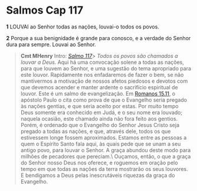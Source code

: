 # Salmos Cap 117

**1** 	LOUVAI ao Senhor todas as nações, louvai-o todos os povos.

**2** 	Porque a sua benignidade é grande para conosco, e a verdade do Senhor dura para sempre. Louvai ao Senhor.


> **Cmt MHenry** Intro: *[Salmo 117](../19A-Sl/117.md#0)*> *Todos os povos são chamados a louvar a Deus.* Aqui há uma convocação solene a todas as nações, para que louvem ao Senhor, e uma sugestão do tema apropriado para este louvor. Rapidamente nos enfadaremos de fazer o bem, se não mantivermos a motivação de nossos afetos piedosos e devotos com que devemos acender e manter ardente o sacrifício espiritual de louvor. Este é um salmo de evangelização. Em [Romanos 15.11](../45N-Rm/15.md#11), o apóstolo Paulo o cita como prova de que o Evangelho seria pregado às nações gentias, e que seria aceito por estas. Por muito tempo Deus somente era conhecido em Judá, e o seu nome era louvado; naquela ocasião, este chamado ainda não fora feito aos gentios. Porém, é ordenado que o Evangelho do Senhor Jesus Cristo seja pregado a todas as nações, e que, através dele, todos os que estivessem longe fossem aproximados. Estamos entre as pessoas a quem o Espírito Santo fala aqui, às quais pede que se unam a seu antigo povo, para louvar o Senhor. A graça abundou deste modo para milhões de pecadores que pereciam.\ Ouçamos, então, o que a graça do Senhor nosso Deus nos oferece, e roguemos em oração pelo tempo em que todas as nações da terra mostrarão os seus louvores. E bendigamos a Deus pelas inescrutáveis riquezas da graça do Evangelho.